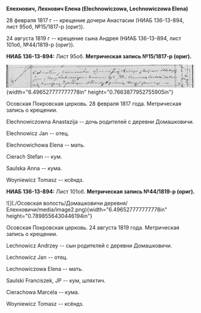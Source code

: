 **Елехнович, Лехнович Елена (Elechnowiczowa, Lechnowiczowa Elena)**

28 февраля 1817 г -- крещение дочери Анастасии (НИАБ 136-13-894, лист
95об, №15/1817-р (ориг)).

24 августа 1819 г -- крещение сына Андрея (НИАБ 136-13-894, лист 101об,
№44/1819-р (ориг)).

**НИАБ 136-13-894:** Лист 95об. **Метрическая запись №15/1817-р
(ориг).**

![](./media/51c026252cd45dfee7db91b1b69cc10220b757e2.png){width="6.496527777777778in"
height="0.7663877952755905in"}

Осовская Покровская церковь. 28 февраля 1817 года. Метрическая запись о
крещении.

Elechnowiczowna Anastazija -- дочь родителей с деревни Домашковичи.

Elechnowicz Jan -- отец.

Elechnowichowa Elena -- мать.

Cierach Stefan -- кум.

Saulska Anna -- кума.

Woyniewicz Tomasz -- ксёндз.

**НИАБ 136-13-894:** Лист 101об. **Метрическая запись №44/1819-р
(ориг).**

![](./Осовская волость/Домашковичи деревня/Елехновичи/media/image2.png){width="6.496527777777778in"
height="0.7898556430446194in"}

Осовская Покровская церковь. 24 августа 1819 года. Метрическая запись о
крещении.

Lechnowicz Andrzey -- сын родителей с деревни Домашковичи.

Lechnowicz Jan -- отец.

Lechnowiczowa Elena -- мать.

Saulski Franciszek, JP -- кум, шляхтич.

Cierachowa Marcela -- кума.

Woyniewicz Tomasz -- ксёндз.
